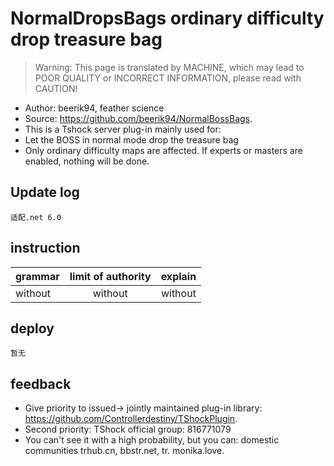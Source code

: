 # NormalDropsBags ordinary difficulty drop treasure bag

> Warning: This page is translated by MACHINE, which may lead to POOR QUALITY or INCORRECT INFORMATION, please read with CAUTION!


- Author: beerik94, feather science
- Source: https://github.com/beerik94/NormalBossBags.
- This is a Tshock server plug-in mainly used for:
- Let the BOSS in normal mode drop the treasure bag
- Only ordinary difficulty maps are affected. If experts or masters are enabled, nothing will be done.

## Update log

```
适配.net 6.0
```
## instruction

|grammar|limit of authority|explain|
| -------------- |:-----------------:|:------:|
|without|without|without|

## deploy

```
暂无
```
## feedback
- Give priority to issued-> jointly maintained plug-in library: https://github.com/Controllerdestiny/TShockPlugin.
- Second priority: TShock official group: 816771079
- You can't see it with a high probability, but you can: domestic communities trhub.cn, bbstr.net, tr. monika.love.